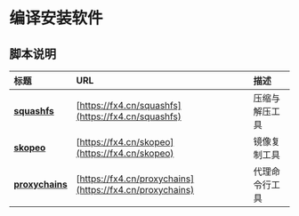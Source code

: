 # 编译安装软件

## 脚本说明

| **标题** | **URL** | **描述** |
|:---|:---|:---|
| [**squashfs**](./squashfs.sh) | [https://fx4.cn/squashfs](https://fx4.cn/squashfs) | 压缩与解压工具 |
| [**skopeo**](./skopeo.sh) | [https://fx4.cn/skopeo](https://fx4.cn/skopeo) | 镜像复制工具 |
| [**proxychains**](./proxychains.sh) | [https://fx4.cn/proxychains](https://fx4.cn/proxychains) | 代理命令行工具 |
